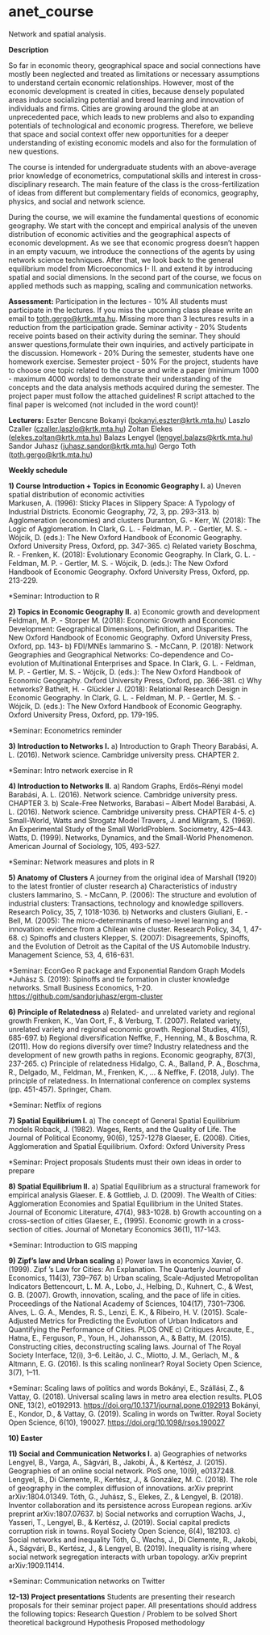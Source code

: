 # anet_course
Network and spatial analysis.

**Description**

So far in economic theory, geographical space and social connections have mostly been  neglected and treated as limitations or necessary assumptions to understand certain economic relationships. However, most of the economic development is created in cities, because densely populated areas induce socializing potential and breed learning and innovation of individuals and firms. Cities are growing around the globe at an unprecedented pace, which leads to new problems and also to expanding potentials of technological and economic progress. Therefore, we believe that space and social context offer new opportunities for a deeper understanding of existing economic models and also for the formulation of new questions.

The course is intended for undergraduate students with an above-average prior knowledge of econometrics, computational skills and interest in cross-disciplinary research. The main feature of the class is the cross-fertilization of ideas from different but complementary fields of economics, geography, physics, and social and network science.

During the course, we will examine the fundamental questions of economic geography. We start with the concept and empirical analysis of the uneven distribution of economic activities and the geographical aspects of economic development. As we see that economic progress doesn’t happen in an empty vacuum, we introduce the connections of the agents by using network science techniques. After that, we look back to the general equilibrium model from Microeconomics I- II. and extend it by introducing spatial and social dimensions. In the second part of the course, we focus on applied methods such as mapping, scaling and communication networks. 

**Assessment:**
Participation in the lectures - 10%
All students must participate in the lectures. If you miss the upcoming class please write an email to toth.gergo@krtk.mta.hu. Missing more than 3 lectures results in a reduction from the participation grade.
Seminar activity - 20%
Students receive points based on their activity during the seminar. They should answer questions,formulate their own inquiries, and actively participate in the discussion.
Homework - 20%
During the semester, students have one homework exercise. 
Semester project - 50%
For the project, students have to choose one topic related to the course and write a paper (minimum 1000 - maximum 4000 words) to demonstrate their understanding of the concepts and the data analysis methods acquired during the semester. The project paper must follow the attached guidelines! R script attached to the final paper is welcomed (not included in the word count)!

**Lecturers:**
Eszter Bencsne Bokanyi (bokanyi.eszter@krtk.mta.hu)
Laszlo Czaller (czaller.laszlo@krtk.mta.hu)
Zoltan Elekes (elekes.zoltan@krtk.mta.hu)
Balazs Lengyel (lengyel.balazs@krtk.mta.hu)
Sandor Juhasz (juhasz.sandor@krtk.mta.hu)
Gergo Toth (toth.gergo@krtk.mta.hu)

**Weekly schedule**

**1) Course Introduction + Topics in Economic Geography I.**
a) Uneven spatial distribution of economic activities  
Markusen, A. (1996): Sticky Places in Slippery Space: A Typology of Industrial Districts. Economic Geography, 72, 3, pp. 293-313.
b) Agglomeration (economies) and clusters
Duranton, G. - Kerr, W. (2018): The Logic of Agglomeration. In Clark, G. L. - Feldman, M. P. - Gertler, M. S. - Wójcik, D. (eds.): The New Oxford Handbook of Economic Geography. Oxford University Press, Oxford, pp. 347-365.
c) Related variety
Boschma, R. - Frenken, K. (2018): Evolutionary Economic Geography. In Clark, G. L. - Feldman, M. P. - Gertler, M. S. - Wójcik, D. (eds.): The New Oxford Handbook of Economic Geography. Oxford University Press, Oxford, pp. 213-229.

*Seminar: Introduction to R

**2) Topics in Economic Geography II.**
a) Economic growth and development
Feldman, M. P. - Storper M. (2018): Economic Growth and Economic Development: Geographical Dimensions, Definition, and Disparities. The New Oxford Handbook of Economic Geography. Oxford University Press, Oxford, pp. 143-
b) FDI/MNEs
Iammarino S. - McCann, P. (2018): Network Geographies and Geographical Networks: Co-dependence and Co-evolution of Multinational Enterprises and Space. In Clark, G. L. - Feldman, M. P. - Gertler, M. S. - Wójcik, D. (eds.): The New Oxford Handbook of Economic Geography. Oxford University Press, Oxford, pp. 366-381.
c) Why networks?
Bathelt, H. - Glückler J. (2018): Relational Research Design in Economic Geography. In Clark, G. L. - Feldman, M. P. - Gertler, M. S. - Wójcik, D. (eds.): The New Oxford Handbook of Economic Geography. Oxford University Press, Oxford, pp. 179-195.

*Seminar: Econometrics reminder

**3) Introduction to Networks I.**
a) Introduction to Graph Theory
Barabási, A. L. (2016). Network science. Cambridge university press. CHAPTER 2.

*Seminar: Intro network exercise in R

**4) Introduction to Networks II.**
a) Random Graphs, Erdős–Rényi model
Barabási, A. L. (2016). Network science. Cambridge university press. CHAPTER 3.
b) Scale-Free Networks, Barabasi – Albert Model
Barabási, A. L. (2016). Network science. Cambridge university press. CHAPTER 4-5.
c) Small-World, Watts and Strogatz Model
Travers, J. and Milgram, S. (1969). An Experimental Study of the Small WorldProblem. Sociometry, 425–443.
Watts, D. (1999). Networks, Dynamics, and the Small-World Phenomenon. American Journal of Sociology, 105, 493-527.

*Seminar: Network measures and plots in R

**5) Anatomy of Clusters**
A journey from the original idea of Marshall (1920) to the latest frontier of cluster research
a) Characteristics of industry clusters
Iammarino, S. - McCann, P. (2006): The structure and evolution of industrial clusters: Transactions, technology and knowledge spillovers. Research Policy, 35, 7, 1018-1036.
b) Networks and clusters
Giuliani, E. - Bell, M. (2005): The micro-determinants of meso-level learning and innovation: evidence from a Chilean wine cluster. Research Policy, 34, 1, 47-68.
c) Spinoffs and clusters
Klepper, S. (2007): Disagreements, Spinoffs, and the Evolution of Detroit as the Capital of the US Automobile Industry. Management Science, 53, 4, 616-631.

*Seminar: EconGeo R package and Exponential Random Graph Models
*Juhász S. (2019): Spinoffs and tie formation in cluster knowledge networks. Small Business Economics, 1-20. https://github.com/sandorjuhasz/ergm-cluster

**6) Principle of Relatedness**
a) Related- and unrelated variety and regional growth
Frenken, K., Van Oort, F., & Verburg, T. (2007). Related variety, unrelated variety and regional economic growth. Regional Studies, 41(5), 685-697.
b) Regional diversification
Neffke, F., Henning, M., & Boschma, R. (2011). How do regions diversify over time? Industry relatedness and the development of new growth paths in regions. Economic geography, 87(3), 237-265.
c) Principle of relatedness 
Hidalgo, C. A., Balland, P. A., Boschma, R., Delgado, M., Feldman, M., Frenken, K., ... & Neffke, F. (2018, July). The principle of relatedness. In International conference on complex systems (pp. 451-457). Springer, Cham.

*Seminar: Netflix of regions 

**7) Spatial Equilibrium I.**
a) The concept of General Spatial Equilibrium models
Roback, J. (1982). Wages, Rents, and the Quality of Life. The Journal of Political Economy, 90(6), 1257-1278
Glaeser, E. (2008). Cities, Agglomeration and Spatial Equilibrium. Oxford: Oxford University Press

*Seminar: Project proposals
Students must their own ideas in order to prepare 

**8) Spatial Equilibrium II.**
a) Spatial Equilibrium as a structural framework for empirical analysis
Glaeser. E. & Gottlieb, J. D. (2009). The Wealth of Cities: Agglomeration Economies and Spatial Equilibrium in the United States. Journal of Economic Literature, 47(4), 983-1028.
b) Growth accounting on a cross-section of cities
Glaeser, E., (1995). Economic growth in a cross-section of cities. Journal of Monetary Economics 36(1), 117-143.

*Seminar: Introduction to GIS mapping

**9) Zipf’s law and Urban scaling**
a) Power laws in economics
Xavier, G. (1999). Zipf ’s Law for Cities: An Explanation. The Quarterly Journal of Economics, 114(3), 739–767.
b) Urban scaling, Scale-Adjusted Metropolitan Indicators
Bettencourt, L. M. A., Lobo, J., Helbing, D., Kuhnert, C., & West, G. B. (2007). Growth, innovation, scaling, and the pace of life in cities. Proceedings of the National Academy of Sciences, 104(17), 7301–7306.
Alves, L. G. A., Mendes, R. S., Lenzi, E. K., & Ribeiro, H. V. (2015). Scale-Adjusted Metrics for Predicting the Evolution of Urban Indicators and Quantifying the Performance of Cities. PLOS ONE
c) Critiques
Arcaute, E., Hatna, E., Ferguson, P., Youn, H., Johansson, A., & Batty, M. (2015). Constructing cities, deconstructing scaling laws. Journal of The Royal Society Interface, 12(i), 3–6.
Leitão, J. C., Miotto, J. M., Gerlach, M., & Altmann, E. G. (2016). Is this scaling nonlinear? Royal Society Open Science, 3(7), 1–11.

*Seminar: Scaling laws of politics and words
Bokányi, E., Szállási, Z., & Vattay, G. (2018). Universal scaling laws in metro area election results. PLOS ONE, 13(2), e0192913. https://doi.org/10.1371/journal.pone.0192913
Bokányi, E., Kondor, D., & Vattay, G. (2019). Scaling in words on Twitter. Royal Society Open Science, 6(10), 190027. https://doi.org/10.1098/rsos.190027


**10) Easter**


**11) Social and Communication Networks I.**
a) Geographies of networks
Lengyel, B., Varga, A., Ságvári, B., Jakobi, Á., & Kertész, J. (2015). Geographies of an online social network. PloS one, 10(9), e0137248.
Lengyel, B., Di Clemente, R., Kertész, J., & González, M. C. (2018). The role of geography in the complex diffusion of innovations. arXiv preprint arXiv:1804.01349.
Tóth, G., Juhász, S., Elekes, Z., & Lengyel, B. (2018). Inventor collaboration and its persistence across European regions. arXiv preprint arXiv:1807.07637.
b) Social networks and corruption
Wachs, J., Yasseri, T., Lengyel, B., & Kertész, J. (2019). Social capital predicts corruption risk in towns. Royal Society Open Science, 6(4), 182103.
c) Social networks and inequality
Tóth, G., Wachs, J., Di Clemente, R., Jakobi, Á., Ságvári, B., Kertész, J., & Lengyel, B. (2019). Inequality is rising where social network segregation interacts with urban topology. arXiv preprint arXiv:1909.11414.

*Seminar: Communication networks on Twitter

**12-13) Project presentations**
Students are presenting their research proposals for their seminar project paper. All presentations should address the following topics:
Research Question / Problem to be solved
Short theoretical background 
Hypothesis
Proposed methodology
